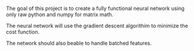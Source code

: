 The goal of this project is to create a fully functional neural network using only raw python and numpy for matrix math.

The neural network will use the gradient descent algorithim to minimize the cost function.

The network should also beable to handle batched features.
